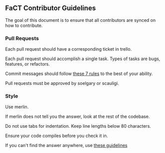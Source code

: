 ## FaCT Contributor Guidelines

The goal of this document is to ensure that all contributors are synced on how to contribute.

### Pull Requests

Each pull request should have a corresponding ticket in trello.

Each pull request should accomplish a single task. Types of tasks are bugs, features, or refactors.

Commit messages should follow [these 7 rules](https://chris.beams.io/posts/git-commit/) to the best of your ability.

Pull requests must be approved by soelgary or scauligi.


### Style

Use merlin.

If merlin does not tell you the answer, look at the rest of the codebase.

Do not use tabs for indentation. Keep line lengths below 80 characters.

Ensure your code compiles before you check it in.

If you can't find the answer anywhere, use [these guidelines](https://ocaml.org/learn/tutorials/guidelines.html)
